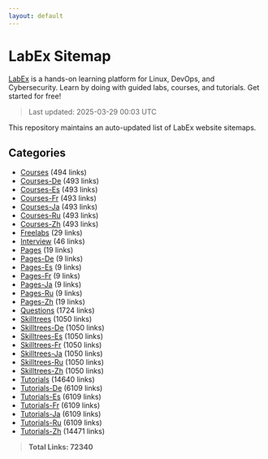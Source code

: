 ```yaml
---
layout: default
---
```


# LabEx Sitemap

[LabEx](https://labex.io) is a hands-on learning platform for Linux, DevOps, and Cybersecurity. Learn by doing with guided labs, courses, and tutorials. Get started for free!

> Last updated: 2025-03-29 00:03 UTC

This repository maintains an auto-updated list of LabEx website sitemaps.

## Categories

- [Courses](categories/courses.md) (494 links)
- [Courses-De](categories/courses-de.md) (493 links)
- [Courses-Es](categories/courses-es.md) (493 links)
- [Courses-Fr](categories/courses-fr.md) (493 links)
- [Courses-Ja](categories/courses-ja.md) (493 links)
- [Courses-Ru](categories/courses-ru.md) (493 links)
- [Courses-Zh](categories/courses-zh.md) (493 links)
- [Freelabs](categories/freelabs.md) (29 links)
- [Interview](categories/interview.md) (46 links)
- [Pages](categories/pages.md) (19 links)
- [Pages-De](categories/pages-de.md) (9 links)
- [Pages-Es](categories/pages-es.md) (9 links)
- [Pages-Fr](categories/pages-fr.md) (9 links)
- [Pages-Ja](categories/pages-ja.md) (9 links)
- [Pages-Ru](categories/pages-ru.md) (9 links)
- [Pages-Zh](categories/pages-zh.md) (19 links)
- [Questions](categories/questions.md) (1724 links)
- [Skilltrees](categories/skilltrees.md) (1050 links)
- [Skilltrees-De](categories/skilltrees-de.md) (1050 links)
- [Skilltrees-Es](categories/skilltrees-es.md) (1050 links)
- [Skilltrees-Fr](categories/skilltrees-fr.md) (1050 links)
- [Skilltrees-Ja](categories/skilltrees-ja.md) (1050 links)
- [Skilltrees-Ru](categories/skilltrees-ru.md) (1050 links)
- [Skilltrees-Zh](categories/skilltrees-zh.md) (1050 links)
- [Tutorials](categories/tutorials.md) (14640 links)
- [Tutorials-De](categories/tutorials-de.md) (6109 links)
- [Tutorials-Es](categories/tutorials-es.md) (6109 links)
- [Tutorials-Fr](categories/tutorials-fr.md) (6109 links)
- [Tutorials-Ja](categories/tutorials-ja.md) (6109 links)
- [Tutorials-Ru](categories/tutorials-ru.md) (6109 links)
- [Tutorials-Zh](categories/tutorials-zh.md) (14471 links)

> **Total Links: 72340**
